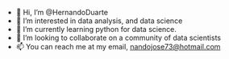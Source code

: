 - 👋 Hi, I’m @HernandoDuarte
- 👀 I’m interested in data analysis, and data science
- 🌱 I’m currently learning python for data science. 
- 💞️ I’m looking to collaborate on a community of data scientists
- 📫 You can reach me at my email, nandojose73@hotmail.com

<!---
HernandoDuarte/HernandoDuarte is a ✨ special ✨ repository because its `README.md` (this file) appears on your GitHub profile.
You can click the Preview link to take a look at your changes.
--->
